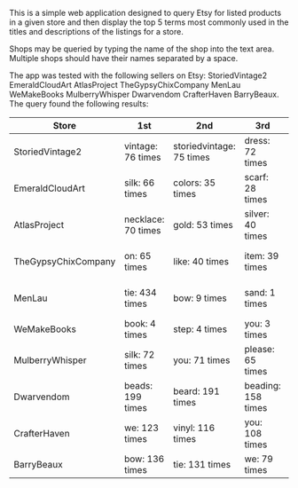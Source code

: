 This is a simple web application designed to query Etsy for listed products in a given store and then display the top 5 terms most commonly used in the titles and descriptions of the listings for a store.

Shops may be queried by typing the name of the shop into the text area. Multiple shops should have their names separated by a space.

The app was tested with the following sellers on Etsy: StoriedVintage2 EmeraldCloudArt AtlasProject TheGypsyChixCompany MenLau WeMakeBooks MulberryWhisper Dwarvendom CrafterHaven BarryBeaux. The query found the following results:



| Store               | 1st                | 2nd                      | 3rd                | 4th                | 5th              |
|---------------------|--------------------|--------------------------|--------------------|--------------------|------------------|
| StoriedVintage2     | vintage: 76 times  | storiedvintage: 75 times | dress: 72 times    | 39: 45 times       | shop: 39 times   |
| EmeraldCloudArt     | silk: 66 times     | colors: 35 times         | scarf: 28 times    | with: 24 times     | kit: 22 times    |
| AtlasProject        | necklace: 70 times | gold: 53 times           | silver: 40 times   | you: 40 times      | your: 30 times   |
| TheGypsyChixCompany | on: 65 times       | like: 40 times           | item: 39 times     | facebook: 38 times | inches: 35 times |
| MenLau              | tie: 434 times     | bow: 9 times             | sand: 1 times      | smart: 1 times     | stylish: 1 times |
| WeMakeBooks         | book: 4 times      | step: 4 times            | you: 3 times       | your: 3 times      | grey: 3 times    |
| MulberryWhisper     | silk: 72 times     | you: 71 times            | please: 65 times   | shawl: 61 times    | i: 56 times      |
| Dwarvendom          | beads: 199 times   | beard: 191 times         | beading: 158 times | bead: 138 times    | our: 130 times   |
| CrafterHaven        | we: 123 times      | vinyl: 116 times         | you: 108 times     | your: 105 times    | with: 51 times   |
| BarryBeaux          | bow: 136 times     | tie: 131 times           | we: 79 times       | ties: 55 times     | 39: 27 times     |
